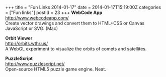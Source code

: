 +++
title = "Fun Links 2014-01-17"
date = 2014-01-17T15:19:00Z
categories = ["Fun links"]
postid = 23
+++
**WebCode App**  
http://www.webcodeapp.com/  
Create vector drawings and convert them to HTML+CSS or Canvas JavaScript or SVG. (Mac)

**Orbit Viewer**  
http://orbits.wthr.us/  
A WebGL experiment to visualize the orbits of comets and satellites.

**PuzzleScript**  
http://www.puzzlescript.net/  
Open-source HTML5 puzzle game engine. Neat.















